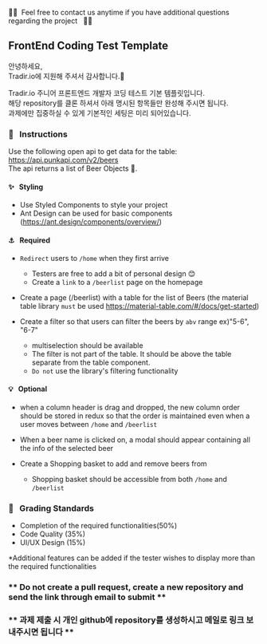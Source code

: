 🎈🤖&nbsp; Feel free to contact us anytime if you have additional questions regarding the project &nbsp; 💌🎉
## FrontEnd Coding Test Template
안녕하세요,  
Tradir.io에 지원해 주셔서 감사합니다.🙏

Tradir.io 주니어 프론트엔드 개발자 코딩 테스트 기본 템플릿입니다.  
해당 repository를 클론 하셔서 아래 명시된 항목들만 완성해 주시면 됩니다.  
과제에만 집중하실 수 있게 기본적인 세팅은 미리 되어있습니다.

### 📣 &nbsp; Instructions

Use the following open api to get data for the table: https://api.punkapi.com/v2/beers  
The api returns a list of Beer Objects 🍻.

#### ✨ &nbsp; Styling

* Use Styled Components to style your project
* Ant Design can be used for basic components (https://ant.design/components/overview/)

#### ⚓ &nbsp; Required

* ``Redirect`` users to ``/home`` when they first arrive
  - Testers are free to add a bit of personal design 😊
  - Create a ``link`` to a ``/beerlist`` page on the homepage

* Create a page (/beerlist) with a table for the list of Beers (the material table library ``must`` be used https://material-table.com/#/docs/get-started)

* Create a filter so that users can filter the beers by ``abv`` range ex)"5-6", "6-7"
  - multiselection should be available
  - The filter is not part of the table. It should be above the table separate from the table component.
  - ``Do not`` use the library's filtering functionality

#### 💡 &nbsp; Optional 

* when a column header is drag and dropped, the new column order should be stored in redux so that the order is maintained even when a user moves between ``/home`` and ``/beerlist``

* When a beer name is clicked on, a modal should appear containing all the info of the selected beer

* Create a Shopping basket to add and remove beers from  
  - Shopping basket should be accessible from both ``/home`` and ``/beerlist``
  
### 📝 &nbsp; Grading Standards
* Completion of the required functionalities(50%)
* Code Quality (35%)
* UI/UX Design (15%)

*Additional features can be added if the tester wishes to display more than the required functionalities

### ** Do not create a pull request, create a new repository and send the link through email to submit **
### ** 과제 제출 시 개인 github에 repository를 생성하시고 메일로 링크 보내주시면 됩니다 **
